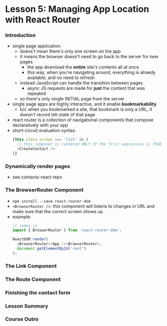 # Lesson 5: Managing App Location with React Router

### Introduction
* single page application:
  * doens't mean there's only one screen on the app
  * it means the browser doesn't need to go back to the server for new pages
    * the app download the **entire** site's contents all at once
    * this way, when you're navigating around, everything is alraedy available, and no need to refresh
  * instead JavaScript can handle the transition between pages
    * async JS requests are made for **just** the content that was repeated
  * so there's only single INITIAL page from the server
* single page apps are highly interactive, and it enable **bookmarkability**
  * b/c when you bookmarked a site, that bookmark is only a URL, it doesn't record teh state of that page
* react router is a collection of navigational components that compose declaratively with your app
* short-circuit evaluation syntax:
  ```js
  {this.state.screen === 'list' && (
    // this componet is rendered ONLY IF the first expression is TRUE
    <CreateContact />
  )}
  ```

### Dynamically render pages
* see contacts-react repo

### The BrowserRouter Component
* `npm install --save react-router-dom`
* `<BrowserRouter />`: this component will listens to changes in URL and make sure that the correct screen shows up
* example:
  ```js
  // index.js
  import { BroswerRouter } from 'react-router-dom';

  ReactDOM.render(
    <BrowserRouter><App /><BrowserRouter>,
    document.getElementById('root')
  );
  ```

### The Link Component
### The Route Component
### Finishing the contact form
### Lesson Summary
### Course Outro
